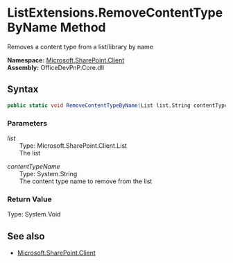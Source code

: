 # ListExtensions.RemoveContentTypeByName Method  
Removes a content type from a list/library by name  

**Namespace:** [Microsoft.SharePoint.Client](Microsoft.SharePoint.Client.md)  
**Assembly:** OfficeDevPnP.Core.dll  
## Syntax
```C#
public static void RemoveContentTypeByName(List list,String contentTypeName)
```
### Parameters
*list*  
&emsp;&emsp;Type: Microsoft.SharePoint.Client.List  
&emsp;&emsp;The list  
  
*contentTypeName*  
&emsp;&emsp;Type: System.String  
&emsp;&emsp;The content type name to remove from the list  
  
### Return Value
Type: System.Void  

## See also
- [Microsoft.SharePoint.Client](Microsoft.SharePoint.Client.md)
